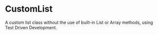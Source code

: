 # CustomList
A custom list class without the use of built-in List or Array methods, using Test Driven Development.
